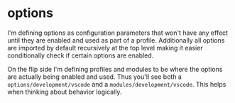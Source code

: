 # options
I'm defining options as configuration parameters that won't have any effect until they are enabled 
and used as part of a profile. Additionally all options are imported by default recursively at the 
top level making it easier conditionally check if certain options are enabled.

On the flip side I'm defining profiles and modules to be where the options are actually being enabled 
and used. Thus you'll see both a `options/development/vscode` and a `modules/development/vscode`. 
This helps when thinking about behavior logically.

<!-- 
vim: ts=2:sw=2:sts=2
-->
